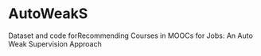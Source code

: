 # AutoWeakS
Dataset and code forRecommending Courses in MOOCs for Jobs: An Auto Weak Supervision Approach
